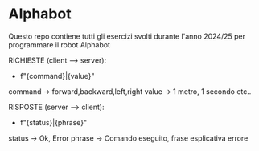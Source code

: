# Alphabot
Questo repo contiene tutti gli esercizi svolti durante l'anno 2024/25 per programmare il robot Alphabot

RICHIESTE (client --> server):

- f"{command}|{value}" 

command -> forward,backward,left,right
value -> 1 metro, 1 secondo etc..

RISPOSTE (server --> client):

- f"{status}|{phrase}"

status -> Ok, Error
phrase -> Comando eseguito, frase esplicativa errore
